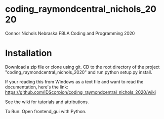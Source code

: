 # coding_raymondcentral_nichols_2020
Connor Nichols Nebraska FBLA Coding and Programming 2020

# Installation
Download a zip file or clone using git. CD to the root directory of the project "coding_raymondcentral_nichols_2020" and run python setup.py install.

If your reading this from Windows as a text file and want to read the documentation, here's the link: https://github.com/IDScorpion/coding_raymondcentral_nichols_2020/wiki

See the wiki for tutorials and attributions.

To Run: Open frontend_gui with Python.
